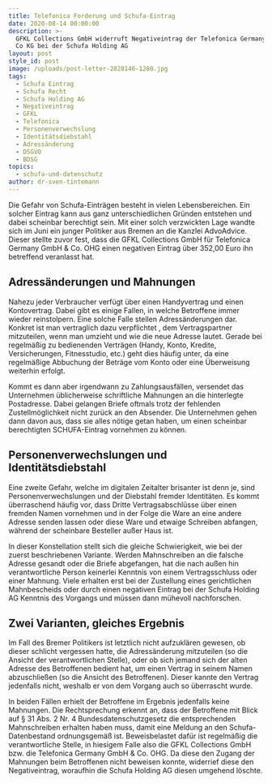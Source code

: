 ```yaml
---
title: Telefonica Forderung und Schufa-Eintrag
date: 2020-08-14 00:00:00
description: >-
  GFKL Collections GmbH widerruft Negativeintrag der Telefonica Germany GmbH &
  Co KG bei der Schufa Holding AG
layout: post
style_id: post
image: /uploads/post-letter-2828146-1280.jpg
tags:
  - Schufa Eintrag
  - Schufa Recht
  - Schufa Holding AG
  - Negativeintrag
  - GFKL
  - Telefonica
  - Personenverwechslung
  - Identitätsdiebstahl
  - Adressänderung
  - DSGVO
  - BDSG
topics:
  - schufa-und-datenschutz
author: dr-sven-tintemann
---
```


Die Gefahr von Schufa-Einträgen besteht in vielen Lebensbereichen. Ein solcher Eintrag kann aus ganz unterschiedlichen Gründen entstehen und dabei scheinbar berechtigt sein. Mit einer solch verzwickten Lage wandte sich im Juni ein junger Politiker aus Bremen an die Kanzlei AdvoAdvice. Dieser stellte zuvor fest, dass die GFKL Collections GmbH für Telefonica Germany GmbH & Co. OHG einen negativen Eintrag über 352,00 Euro ihn betreffend veranlasst hat.&nbsp;

## Adressänderungen und Mahnungen

Nahezu jeder Verbraucher verfügt über einen Handyvertrag und einen Kontovertrag. Dabei gibt es einige Fallen, in welche Betroffene immer wieder reinstolpern. Eine solche Falle stellen Adressänderungen dar. Konkret ist man vertraglich dazu verpflichtet , dem Vertragspartner mitzuteilen, wenn man umzieht und wie die neue Adresse lautet. Gerade bei regelmä&szlig;ig zu bedienenden Verträgen (Handy, Konto, Kredite, Versicherungen, Fitnesstudio, etc.) geht dies häufig unter, da eine regelmä&szlig;ige Abbuchung der Beträge vom Konto oder eine Überweisung weiterhin erfolgt.

Kommt es dann aber irgendwann zu Zahlungsausfällen, versendet das Unternehmen üblicherweise schriftliche Mahnungen an die hinterlegte Postadresse. Dabei gelangen Briefe oftmals trotz der fehlenden Zustellmöglichkeit nicht zurück an den Absender. Die Unternehmen gehen dann davon aus, dass sie alles nötige getan haben, um einen scheinbar berechtigten SCHUFA-Eintrag vornehmen zu können.

## Personenverwechslungen und Identitätsdiebstahl

Eine zweite Gefahr, welche im digitalen Zeitalter brisanter ist denn je, sind Personenverwechslungen und der Diebstahl fremder Identitäten. Es kommt überraschend häufig vor, dass Dritte Vertragsabschlüsse über einen fremden Namen vornehmen und in der Folge die Ware an eine andere Adresse senden lassen oder diese Ware und etwaige Schreiben abfangen, während der scheinbare Besteller au&szlig;er Haus ist.

In dieser Konstellation stellt sich die gleiche Schwierigkeit, wie bei der zuerst beschriebenen Variante. Werden Mahnschreiben an die falsche Adresse gesandt oder die Briefe abgefangen, hat die nach au&szlig;en hin verantwortliche Person keinerlei Kenntnis von einem Vertragsschluss oder einer Mahnung. Viele erhalten erst bei der Zustellung eines gerichtlichen Mahnbescheids oder durch einen negativen Eintrag bei der Schufa Holding AG Kenntnis des Vorgangs und müssen dann mühevoll nachforschen.

## Zwei Varianten, gleiches Ergebnis

Im Fall des Bremer Politikers ist letztlich nicht aufzuklären gewesen, ob dieser schlicht vergessen hatte, die Adressänderung mitzuteilen (so die Ansicht der verantwortlichen Stelle), oder ob sich jemand sich der alten Adresse des Betroffenen bedient hat, um einen Vertrag in seinem Namen abzuschlie&szlig;en (so die Ansicht des Betroffenen). Dieser kannte den Vertrag jedenfalls nicht, weshalb er von dem Vorgang auch so überrascht wurde.

In beiden Fällen erhielt der Betroffene im Ergebnis jedenfalls keine Mahnungen. Die Rechtsprechung erkennt an, dass der Betroffene mit Blick auf &sect; 31 Abs. 2 Nr. 4 Bundesdatenschutzgesetz die entsprechenden Mahnschreiben erhalten haben muss, damit eine Meldung an den Schufa-Datenbestand ordnungsgemä&szlig; ist. Beweisbelastet dafür ist regelmä&szlig;ig die verantwortliche Stelle, in hiesigem Falle also die GFKL Collections GmbH bzw. die Telefonica Germany GmbH & Co. OHG. Da diese den Zugang der Mahnungen beim Betroffenen nicht beweisen konnte, widerrief diese den Negativeintrag, woraufhin die Schufa Holding AG diesen umgehend löschte.

&nbsp;

&nbsp;